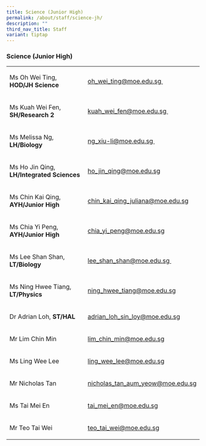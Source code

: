 ```yaml
---
title: Science (Junior High)
permalink: /about/staff/science-jh/
description: ""
third_nav_title: Staff
variant: tiptap
---
```

<h3>Science (Junior High)</h3>
<table>
<tbody>
<tr>
<td rowspan="1" colspan="1">
<p>Ms Oh Wei Ting, <strong>HOD/JH Science</strong>
</p>
</td>
<td rowspan="1" colspan="1">
<p><a href="mailto:oh_wei_ting@moe.edu.sg" rel="noopener noreferrer nofollow" target="_blank">oh_wei_ting@moe.edu.sg&nbsp;</a>
</p>
</td>
</tr>
<tr>
<td rowspan="1" colspan="1">
<p>Ms Kuah Wei Fen, <strong>SH/Research 2</strong>
</p>
</td>
<td rowspan="1" colspan="1">
<p><a href="mailto:kuah_wei_fen@moe.edu.sg" rel="noopener noreferrer nofollow" target="_blank">kuah_wei_fen@moe.edu.sg&nbsp;</a>
</p>
</td>
</tr>
<tr>
<td rowspan="1" colspan="1">
<p>Ms Melissa Ng, <strong>LH/Biology</strong>
</p>
</td>
<td rowspan="1" colspan="1">
<p><a href="mailto:ng_xiu-li@moe.edu.sg" rel="noopener noreferrer nofollow" target="_blank">ng_xiu-li@moe.edu.sg&nbsp;</a>
</p>
</td>
</tr>
<tr>
<td rowspan="1" colspan="1">
<p>Ms Ho Jin Qing, <strong>LH/Integrated Sciences</strong>
</p>
</td>
<td rowspan="1" colspan="1">
<p><a href="mailto:ho_jin_qing@moe.edu.sg" rel="noopener noreferrer nofollow" target="_blank">ho_jin_qing@moe.edu.sg</a>
</p>
</td>
</tr>
<tr>
<td rowspan="1" colspan="1">
<p>Ms Chin Kai Qing, <strong>AYH/Junior High</strong>
</p>
</td>
<td rowspan="1" colspan="1">
<p><a href="mailto:chin_kai_qing_juliana@moe.edu.sg" rel="noopener noreferrer nofollow" target="_blank">chin_kai_qing_juliana@moe.edu.sg</a>
</p>
</td>
</tr>
<tr>
<td rowspan="1" colspan="1">
<p>Ms Chia Yi Peng, <strong>AYH/Junior High</strong>
</p>
</td>
<td rowspan="1" colspan="1">
<p><a href="chia_yi_peng@moe.edu.sg" rel="noopener noreferrer nofollow" target="_blank">chia_yi_peng@moe.edu.sg</a>
</p>
</td>
</tr>
<tr>
<td rowspan="1" colspan="1">
<p>Ms Lee Shan Shan, <strong>LT/Biology</strong>
</p>
</td>
<td rowspan="1" colspan="1">
<p><a href="mailto:lee_shan_shan@moe.edu.sg" rel="noopener noreferrer nofollow" target="_blank">lee_shan_shan@moe.edu.sg&nbsp;</a>
</p>
</td>
</tr>
<tr>
<td rowspan="1" colspan="1">
<p>Ms Ning Hwee Tiang, <strong>LT/Physics</strong>
</p>
</td>
<td rowspan="1" colspan="1">
<p><a href="mailto:ning_hwee_tiang@moe.edu.sg" rel="noopener noreferrer nofollow" target="_blank">ning_hwee_tiang@moe.edu.sg</a>
</p>
</td>
</tr>
<tr>
<td rowspan="1" colspan="1">
<p>Dr Adrian Loh, <strong>ST/HAL</strong>
</p>
</td>
<td rowspan="1" colspan="1">
<p><a href="mailto:adrian_loh_sin_loy@moe.edu.sg" rel="noopener noreferrer nofollow" target="_blank">adrian_loh_sin_loy@moe.edu.sg</a>
</p>
</td>
</tr>
<tr>
<td rowspan="1" colspan="1">
<p>Mr Lim Chin Min</p>
</td>
<td rowspan="1" colspan="1">
<p><a href="mailto:lim_chin_min@moe.edu.sg" rel="noopener noreferrer nofollow" target="_blank">lim_chin_min@moe.edu.sg</a>
</p>
</td>
</tr>
<tr>
<td rowspan="1" colspan="1">
<p>Ms Ling Wee Lee</p>
</td>
<td rowspan="1" colspan="1">
<p><a href="mailto:ling_wee_lee@moe.edu.sg" rel="noopener noreferrer nofollow" target="_blank">ling_wee_lee@moe.edu.sg</a>
</p>
</td>
</tr>
<tr>
<td rowspan="1" colspan="1">
<p>Mr Nicholas Tan</p>
</td>
<td rowspan="1" colspan="1">
<p><a href="mailto:nicholas_tan_aum_yeow@moe.edu.sg" rel="noopener noreferrer nofollow" target="_blank">nicholas_tan_aum_yeow@moe.edu.sg</a>
</p>
</td>
</tr>
<tr>
<td rowspan="1" colspan="1">
<p>Ms Tai Mei En</p>
</td>
<td rowspan="1" colspan="1">
<p><a href="mailto:tai_mei_en@moe.edu.sg" rel="noopener noreferrer nofollow" target="_blank">tai_mei_en@moe.edu.sg</a>
</p>
</td>
</tr>
<tr>
<td rowspan="1" colspan="1">
<p>Mr Teo Tai Wei</p>
</td>
<td rowspan="1" colspan="1">
<p><a href="mailto:teo_tai_wei@moe.edu.sg" rel="noopener noreferrer nofollow" target="_blank">teo_tai_wei@moe.edu.sg</a>
</p>
</td>
</tr>
</tbody>
</table>
<p></p>